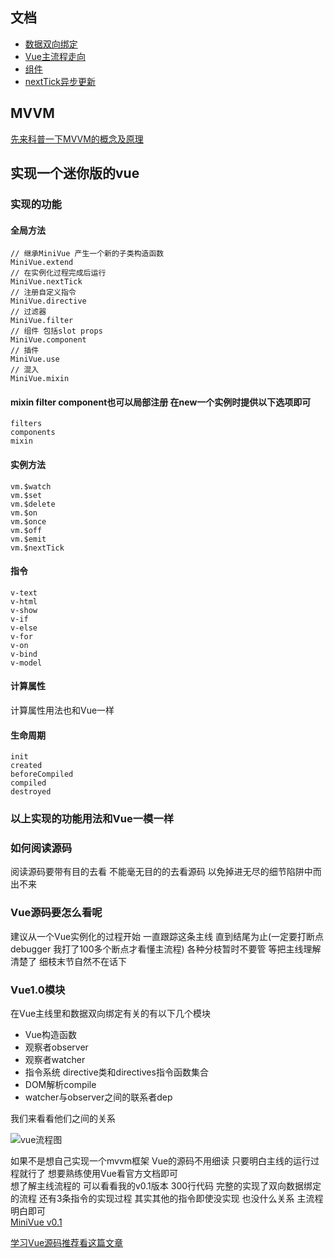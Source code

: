 ## 文档
* [数据双向绑定](https://github.com/woai3c/mini-vue/blob/master/doc/%E6%95%B0%E6%8D%AE%E5%8F%8C%E5%90%91%E7%BB%91%E5%AE%9A.md)
* [Vue主流程走向](https://github.com/woai3c/mini-vue/blob/master/doc/Vue%E7%9A%84%E4%B8%BB%E6%B5%81%E7%A8%8B%E8%B5%B0%E5%90%91.md)
* [组件](https://github.com/woai3c/mini-vue/blob/master/doc/%E7%BB%84%E4%BB%B6.md)
* [nextTick异步更新](https://github.com/woai3c/mini-vue/blob/master/doc/nextTick%E5%BC%82%E6%AD%A5%E6%9B%B4%E6%96%B0.md)

## MVVM
[先来科普一下MVVM的概念及原理](https://github.com/woai3c/mini-vue/blob/master/doc/mvvm.md)

## 实现一个迷你版的vue

### 实现的功能
#### 全局方法
```
// 继承MiniVue 产生一个新的子类构造函数
MiniVue.extend
// 在实例化过程完成后运行
MiniVue.nextTick
// 注册自定义指令
MiniVue.directive
// 过滤器
MiniVue.filter 
// 组件 包括slot props
MiniVue.component
// 插件
MiniVue.use
// 混入
MiniVue.mixin
```

#### mixin filter component也可以局部注册 在new一个实例时提供以下选项即可

```
filters
components
mixin
```

#### 实例方法

```
vm.$watch
vm.$set
vm.$delete
vm.$on
vm.$once
vm.$off
vm.$emit
vm.$nextTick
```
#### 指令

```
v-text
v-html
v-show
v-if
v-else
v-for
v-on
v-bind
v-model
```

#### 计算属性
计算属性用法也和Vue一样

#### 生命周期
```
init
created
beforeCompiled
compiled
destroyed
```

### 以上实现的功能用法和Vue一模一样

### 如何阅读源码

阅读源码要带有目的去看 不能毫无目的的去看源码 以免掉进无尽的细节陷阱中而出不来

### Vue源码要怎么看呢
建议从一个Vue实例化的过程开始 一直跟踪这条主线 直到结尾为止(一定要打断点 debugger 我打了100多个断点才看懂主流程) 各种分枝暂时不要管 等把主线理解清楚了 细枝末节自然不在话下

### Vue1.0模块
在Vue主线里和数据双向绑定有关的有以下几个模块
* Vue构造函数
* 观察者observer
* 观察者watcher
* 指令系统 directive类和directives指令函数集合
* DOM解析compile 
* watcher与observer之间的联系者dep

我们来看看他们之间的关系

![vue流程图](https://github.com/woai3c/mini-vue/blob/master/imgs/vue.svg)

如果不是想自己实现一个mvvm框架 Vue的源码不用细读 只要明白主线的运行过程就行了 想要熟练使用Vue看官方文档即可<br>
想了解主线流程的 可以看看我的v0.1版本 300行代码 完整的实现了双向数据绑定的流程 还有3条指令的实现过程 其实其他的指令即使没实现 也没什么关系 主流程明白即可<br>
[MiniVue v0.1](https://github.com/woai3c/mini-vue/tree/v0.1)

[学习Vue源码推荐看这篇文章](http://hcysun.me/vue-design/art/)
